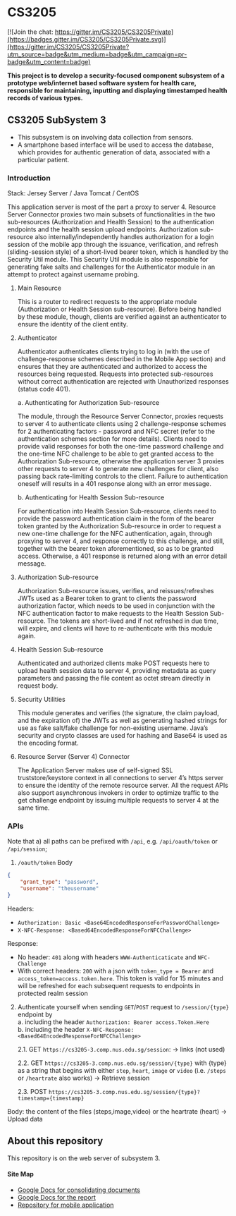# CS3205

[![Join the chat: https://gitter.im/CS3205/CS3205Private](https://badges.gitter.im/CS3205/CS3205Private.svg)](https://gitter.im/CS3205/CS3205Private?utm_source=badge&utm_medium=badge&utm_campaign=pr-badge&utm_content=badge)

**This project is to develop a security-focused component subsystem of a prototype web/internet based software system for health care, responsible for maintaining, inputting and displaying timestamped health records of various types.**

## CS3205 SubSystem 3
* This subsystem is on involving data collection from sensors.
* A smartphone based interface will be used to access the database, which provides for authentic generation of data, associated with a particular patient.

### Introduction
Stack: Jersey Server / Java Tomcat / CentOS

This application server is most of the part a proxy to server 4. Resource Server Connector proxies two main subsets of functionalities in the two sub-resources (Authorization and Health Session) to the authentication endpoints and the health session upload endpoints. Authorization sub-resource also internally/independently handles authorization for a login session of the mobile app through the issuance, verification, and refresh (sliding-session style) of a short-lived bearer token, which is handled by the Security Util module. This Security Util module is also responsible for generating fake salts and challenges for the Authenticator module in an attempt to protect against username probing.

1. Main Resource

   This is a router to redirect requests to the appropriate module (Authorization or Health Session sub-resource). Before being handled by these module, though, clients are verified against an authenticator to ensure the identity of the client entity.

2. Authenticator

   Authenticator authenticates clients trying to log in (with the use of challenge-response schemes described in the Mobile App section) and ensures that they are authenticated and authorized to access the resources being requested. Requests into protected sub-resources without correct authentication are rejected with Unauthorized responses (status code 401).

     a. Authenticating for Authorization Sub-resource

   The module, through the Resource Server Connector, proxies requests to server 4 to authenticate clients using 2 challenge-response schemes for 2 authenticating factors - password and NFC secret (refer to the authentication schemes section for more details). Clients need to provide valid responses for both the one-time password challenge and the one-time NFC challenge to be able to get granted access to the Authorization Sub-resource, otherwise the application server 3 proxies other requests to server 4 to generate new challenges for client, also passing back rate-limiting controls to the client. Failure to authentication oneself will results in a 401 response along with an error message.

     b. Authenticating for Health Session Sub-resource

   For authentication into Health Session Sub-resource, clients need to provide the password authentication claim in the form of the bearer token granted by the Authorization Sub-resource in order to request a new one-time challenge for the NFC authentication, again, through proxying to server 4, and response correctly to this challenge, and still, together with the bearer token aforementioned, so as to be granted access. Otherwise, a 401 response is returned along with an error detail message.
    
3. Authorization Sub-resource

   Authorization Sub-resource issues, verifies, and reissues/refreshes JWTs used as a Bearer token to grant to clients the password authorization factor, which needs to be used in conjunction with the NFC authentication factor to make requests to the Health Session Sub-resource. The tokens are short-lived and if not refreshed in due time, will expire, and clients will have to re-authenticate with this module again.

4. Health Session Sub-resource

   Authenticated and authorized clients make POST requests here to upload health session data to server 4, providing metadata as query parameters and passing the file content as octet stream directly in request body.

5. Security Utilities

   This module generates and verifies (the signature, the claim payload, and the expiration of) the JWTs as well as generating hashed strings for use as fake salt/fake challenge for non-existing username. Java’s security and crypto classes are used for hashing and Base64 is used as the encoding format.

6. Resource Server (Server 4) Connector

   The Application Server makes use of self-signed SSL truststore/keystore context in all connections to server 4’s https server to ensure the identity of the remote resource server. All the request APIs also support asynchronous invokers in order to optimize traffic to the get challenge endpoint by issuing multiple requests to server 4 at the same time.

### APIs

Note that a) all paths can be prefixed with `/api`, e.g. `/api/oauth/token` or `/api/session`;
1. `/oauth/token`
Body
```json
{
    "grant_type": "password",
    "username": "theusername"
}
```
Headers:
 * `Authorization: Basic <Base64EncodedResponseForPasswordChallenge>`
 * `X-NFC-Response: <Based64EncodedResponseForNFCChallenge>`

Response:
 * No header: `401` along with headers `WWW-Authenticaticate` and `NFC-Challenge`
 * With correct headers: `200` with a json with `token_type = Bearer` and `access_token=access.token.here`. This token is valid for 15 minutes and will be refreshed for each subsequent requests to endpoints in protected realm session

2. Authenticate yourself when sending `GET`/`POST` request to `/session/{type}` endpoint by  
a. including the header `Authorization: Bearer access.Token.Here`  
b. including the header `X-NFC-Response: <Based64EncodedResponseForNFCChallenge>`

   2.1. GET `https://cs3205-3.comp.nus.edu.sg/session`: -> links (not used)

   2.2. GET `https://cs3205-3.comp.nus.edu.sg/session/{type}` with {type} as a string that begins with either `step`, `heart`,  `image` or `video` (i.e. `/steps` or `/heartrate` also works)
-> Retrieve session

   2.3. POST `https://cs3205-3.comp.nus.edu.sg/session/{type}?timestamp={timestamp}`

Body: the content of the files (steps,image,video) or the heartrate (heart)
-> Upload data


## About this repository
This repository is on the web server of subsystem 3.

#### Site Map
* [Google Docs for consolidating documents](https://drive.google.com/drive/folders/0BwBeSTZ7ylMeUHNheHJrUE9PejA)
* [Google Docs for the report](https://docs.google.com/document/d/1MC5JMGxpG046z05orEQ5s9wBCjiOWrc1wii51cKSlj4)
* [Repository for mobile application](https://github.com/yeejfe/CS3205)
